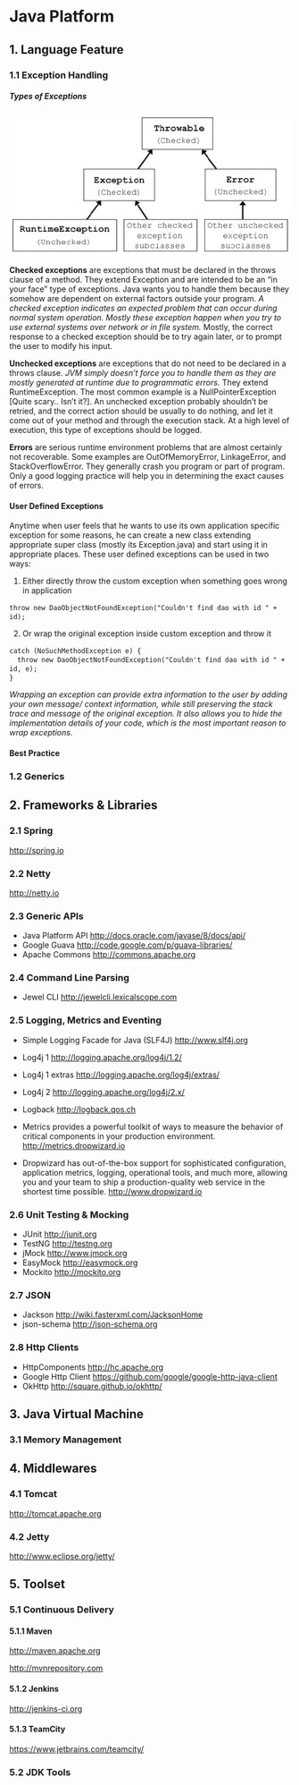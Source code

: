 # Java Platform

## 1. Language Feature

### 1.1 Exception Handling

##### Types of Exceptions

![exception hierarchy](https://github.com/rkq/docs/blob/master/pics/java_platform_exception_hierarchy.png)

**Checked exceptions** are exceptions that must be declared in the throws clause of a method. They extend Exception and are intended to be an “in your face” type of exceptions. Java wants you to handle them because they somehow are dependent on external factors outside your program. *A checked exception indicates an expected problem that can occur during normal system operation. Mostly these exception happen when you try to use external systems over network or in file system.* Mostly, the correct response to a checked exception should be to try again later, or to prompt the user to modify his input.

**Unchecked exceptions** are exceptions that do not need to be declared in a throws clause. *JVM simply doesn’t force you to handle them as they are mostly generated at runtime due to programmatic errors.* They extend RuntimeException. The most common example is a NullPointerException [Quite scary.. Isn’t it?]. An unchecked exception probably shouldn’t be retried, and the correct action should be usually to do nothing, and let it come out of your method and through the execution stack. At a high level of execution, this type of exceptions should be logged.

**Errors** are serious runtime environment problems that are almost certainly not recoverable. Some examples are OutOfMemoryError, LinkageError, and StackOverflowError. They generally crash you program or part of program. Only a good logging practice will help you in determining the exact causes of errors.

#### User Defined Exceptions

Anytime when user feels that he wants to use its own application specific exception for some reasons, he can create a new class extending appropriate super class (mostly its Exception.java) and start using it in appropriate places. These user defined exceptions can be used in two ways:

1) Either directly throw the custom exception when something goes wrong in application

```
throw new DaoObjectNotFoundException("Couldn't find dao with id " + id);
```


2) Or wrap the original exception inside custom exception and throw it

```
catch (NoSuchMethodException e) {
  throw new DaoObjectNotFoundException("Couldn't find dao with id " + id, e);
}
```
*Wrapping an exception can provide extra information to the user by adding your own message/ context information, while still preserving the stack trace and message of the original exception. It also allows you to hide the implementation details of your code, which is the most important reason to wrap exceptions.*

#### Best Practice

### 1.2 Generics

## 2. Frameworks & Libraries

### 2.1 Spring

<http://spring.io>

### 2.2 Netty

<http://netty.io>

### 2.3 Generic APIs

* Java Platform API <http://docs.oracle.com/javase/8/docs/api/>
* Google Guava <http://code.google.com/p/guava-libraries/>
* Apache Commons <http://commons.apache.org>

### 2.4 Command Line Parsing

* Jewel CLI <http://jewelcli.lexicalscope.com>

### 2.5 Logging, Metrics and Eventing

* Simple Logging Facade for Java (SLF4J) <http://www.slf4j.org>
* Log4j 1 <http://logging.apache.org/log4j/1.2/>
* Log4j 1 extras <http://logging.apache.org/log4j/extras/>
* Log4j 2 <http://logging.apache.org/log4j/2.x/>
* Logback <http://logback.qos.ch>

* Metrics provides a powerful toolkit of ways to measure the behavior of critical components in your production environment. <http://metrics.dropwizard.io>

* Dropwizard has out-of-the-box support for sophisticated configuration, application metrics, logging, operational tools, and much more, allowing you and your team to ship a production-quality web service in the shortest time possible. <http://www.dropwizard.io>

### 2.6 Unit Testing & Mocking

* JUnit <http://junit.org>
* TestNG <http://testng.org>
* jMock <http://www.jmock.org>
* EasyMock <http://easymock.org>
* Mockito <http://mockito.org>

### 2.7 JSON

* Jackson <http://wiki.fasterxml.com/JacksonHome>
* json-schema <http://json-schema.org>

### 2.8 Http Clients

* HttpComponents <http://hc.apache.org>
* Google Http Client <https://github.com/google/google-http-java-client>
* OkHttp <http://square.github.io/okhttp/>


## 3. Java Virtual Machine
### 3.1 Memory Management

## 4. Middlewares

### 4.1 Tomcat

<http://tomcat.apache.org>

### 4.2 Jetty

<http://www.eclipse.org/jetty/>

## 5. Toolset
### 5.1 Continuous Delivery
#### 5.1.1 Maven

<http://maven.apache.org>

<http://mvnrepository.com>

#### 5.1.2 Jenkins

<http://jenkins-ci.org>

#### 5.1.3 TeamCity

<https://www.jetbrains.com/teamcity/>

### 5.2 JDK Tools
